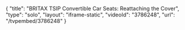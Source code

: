 {
    "title": "BRITAX TSIP Convertible Car Seats: Reattaching the Cover",
    "type": "solo",
    "layout": "iframe-static",
    "videoId": "3786248",
    "url": "\/tvpembed\/3786248"
}